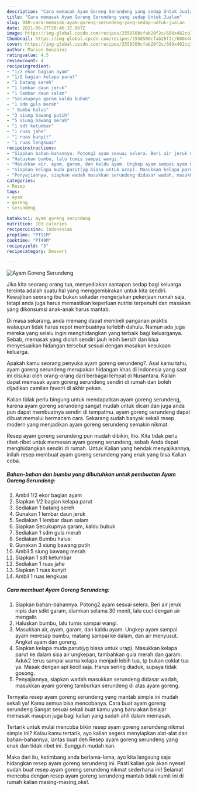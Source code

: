 ```yaml
---
description: "Cara memasak Ayam Goreng Serundeng yang sedap Untuk Jualan"
title: "Cara memasak Ayam Goreng Serundeng yang sedap Untuk Jualan"
slug: 940-cara-memasak-ayam-goreng-serundeng-yang-sedap-untuk-jualan
date: 2021-06-27T20:46:37.867Z
image: https://img-global.cpcdn.com/recipes/2558500cfab20f2c/680x482cq70/ayam-goreng-serundeng-foto-resep-utama.jpg
thumbnail: https://img-global.cpcdn.com/recipes/2558500cfab20f2c/680x482cq70/ayam-goreng-serundeng-foto-resep-utama.jpg
cover: https://img-global.cpcdn.com/recipes/2558500cfab20f2c/680x482cq70/ayam-goreng-serundeng-foto-resep-utama.jpg
author: Marion Gonzalez
ratingvalue: 4.5
reviewcount: 4
recipeingredient:
- "1/2 ekor bagian ayam"
- "1/2 bagian kelapa parut"
- "1 batang sereh"
- "1 lembar daun jeruk"
- "1 lembar daun salam"
- "Secukupnya garam kaldu bubuk"
- "1 sdm gula merah"
- " Bumbu halus"
- "3 siung bawang putih"
- "5 siung bawang merah"
- "1 sdt ketumbar"
- "1 ruas jahe"
- "1 ruas kunyit"
- "1 ruas lengkuas"
recipeinstructions:
- "Siapkan bahan-bahannya. Potong2 ayam sesuai selera. Beri air jeruk nipis dan sdkt garam, diamkan selama 30 menit, lalu cuci dengan air mengalir."
- "Haluskan bumbu, lalu tumis sampai wangi."
- "Masukkan air, ayam, garam, dan kaldu ayam. Ungkep ayam sampai ayam meresap bumbu, matang sampai ke dalam, dan air menyusut. Angkat ayam dan goreng."
- "Siapkan kelapa muda parut(yg biasa untuk urap). Masukkan kelapa parut ke dalam sisa air ungkepan, tambahkan gula merah dan garam. Aduk2 terus sampai warna kelapa menjadi lebih tua, tp bukan coklat tua ya. Masak dengan api kecil saja. Harus sering diaduk, supaya tidak gosong."
- "Penyajiannya, siapkan wadah masukkan serundeng didasar wadah, masukkan ayam goreng tamburkan serundeng di atas ayam goreng."
categories:
- Resep
tags:
- ayam
- goreng
- serundeng

katakunci: ayam goreng serundeng 
nutrition: 103 calories
recipecuisine: Indonesian
preptime: "PT11M"
cooktime: "PT49M"
recipeyield: "3"
recipecategory: Dessert

---
```



![Ayam Goreng Serundeng](https://img-global.cpcdn.com/recipes/2558500cfab20f2c/680x482cq70/ayam-goreng-serundeng-foto-resep-utama.jpg)

Jika kita seorang orang tua, menyediakan santapan sedap bagi keluarga tercinta adalah suatu hal yang menggembirakan untuk kita sendiri. Kewajiban seorang ibu bukan sekadar mengerjakan pekerjaan rumah saja, tetapi anda juga harus memastikan keperluan nutrisi terpenuhi dan masakan yang dikonsumsi anak-anak harus mantab.

Di masa  sekarang, anda memang dapat membeli panganan praktis walaupun tidak harus repot membuatnya terlebih dahulu. Namun ada juga mereka yang selalu ingin menghidangkan yang terbaik bagi keluarganya. Sebab, memasak yang diolah sendiri jauh lebih bersih dan bisa menyesuaikan hidangan tersebut sesuai dengan masakan kesukaan keluarga. 



Apakah kamu seorang penyuka ayam goreng serundeng?. Asal kamu tahu, ayam goreng serundeng merupakan hidangan khas di Indonesia yang saat ini disukai oleh orang-orang dari berbagai tempat di Nusantara. Kalian dapat memasak ayam goreng serundeng sendiri di rumah dan boleh dijadikan camilan favorit di akhir pekan.

Kalian tidak perlu bingung untuk mendapatkan ayam goreng serundeng, karena ayam goreng serundeng sangat mudah untuk dicari dan juga anda pun dapat membuatnya sendiri di tempatmu. ayam goreng serundeng dapat dibuat memalui bermacam cara. Sekarang sudah banyak sekali resep modern yang menjadikan ayam goreng serundeng semakin nikmat.

Resep ayam goreng serundeng pun mudah dibikin, lho. Kita tidak perlu ribet-ribet untuk memesan ayam goreng serundeng, sebab Anda dapat menghidangkan sendiri di rumah. Untuk Kalian yang hendak menyajikannya, inilah resep membuat ayam goreng serundeng yang enak yang bisa Kalian coba.

<!--inarticleads1-->

##### Bahan-bahan dan bumbu yang dibutuhkan untuk pembuatan Ayam Goreng Serundeng:

1. Ambil 1/2 ekor bagian ayam
1. Siapkan 1/2 bagian kelapa parut
1. Sediakan 1 batang sereh
1. Gunakan 1 lembar daun jeruk
1. Sediakan 1 lembar daun salam
1. Siapkan Secukupnya garam, kaldu bubuk
1. Sediakan 1 sdm gula merah
1. Sediakan  Bumbu halus:
1. Gunakan 3 siung bawang putih
1. Ambil 5 siung bawang merah
1. Siapkan 1 sdt ketumbar
1. Sediakan 1 ruas jahe
1. Siapkan 1 ruas kunyit
1. Ambil 1 ruas lengkuas




<!--inarticleads2-->

##### Cara membuat Ayam Goreng Serundeng:

1. Siapkan bahan-bahannya. Potong2 ayam sesuai selera. Beri air jeruk nipis dan sdkt garam, diamkan selama 30 menit, lalu cuci dengan air mengalir.
1. Haluskan bumbu, lalu tumis sampai wangi.
1. Masukkan air, ayam, garam, dan kaldu ayam. Ungkep ayam sampai ayam meresap bumbu, matang sampai ke dalam, dan air menyusut. Angkat ayam dan goreng.
1. Siapkan kelapa muda parut(yg biasa untuk urap). Masukkan kelapa parut ke dalam sisa air ungkepan, tambahkan gula merah dan garam. Aduk2 terus sampai warna kelapa menjadi lebih tua, tp bukan coklat tua ya. Masak dengan api kecil saja. Harus sering diaduk, supaya tidak gosong.
1. Penyajiannya, siapkan wadah masukkan serundeng didasar wadah, masukkan ayam goreng tamburkan serundeng di atas ayam goreng.




Ternyata resep ayam goreng serundeng yang mantab simple ini mudah sekali ya! Kamu semua bisa mencobanya. Cara buat ayam goreng serundeng Sangat sesuai sekali buat kamu yang baru akan belajar memasak maupun juga bagi kalian yang sudah ahli dalam memasak.

Tertarik untuk mulai mencoba bikin resep ayam goreng serundeng nikmat simple ini? Kalau kamu tertarik, ayo kalian segera menyiapkan alat-alat dan bahan-bahannya, lantas buat deh Resep ayam goreng serundeng yang enak dan tidak ribet ini. Sungguh mudah kan. 

Maka dari itu, ketimbang anda berlama-lama, ayo kita langsung saja hidangkan resep ayam goreng serundeng ini. Pasti kalian gak akan nyesel sudah buat resep ayam goreng serundeng nikmat sederhana ini! Selamat mencoba dengan resep ayam goreng serundeng mantab tidak rumit ini di rumah kalian masing-masing,oke!.

